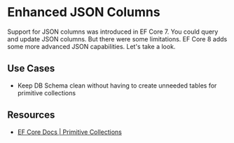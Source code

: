 # Enhanced JSON Columns

Support for JSON columns was introduced in EF Core 7. You could query and update JSON columns. But there were some limitations. EF Core 8 adds some more advanced JSON capabilities. Let's take a look.

## Use Cases

- Keep DB Schema clean without having to create unneeded tables for primitive collections

## Resources

- [EF Core Docs | Primitive Collections](https://learn.microsoft.com/en-us/ef/core/what-is-new/ef-core-8.0/whatsnew#primitive-collections)
